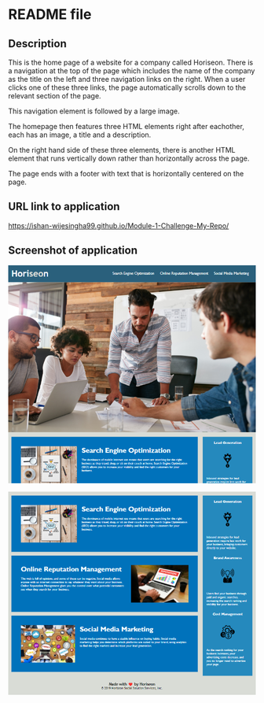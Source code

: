 # README file



## Description


This is the home page of a website for a company called Horiseon. There is a navigation at the top of the page which includes the name of the company as the title on the left and three navigation links on the right. When a user clicks one of these three links, the page automatically scrolls down to the relevant section of the page.

This navigation element is followed by a large image.

The homepage then features three HTML elements right after eachother, each has an image, a title and a description.

On the right hand side of these three elements, there is another HTML element that runs vertically down rather than horizontally across the page.

The page ends with a footer with text that is horizontally centered on the page.


## URL link to application

https://ishan-wijesingha99.github.io/Module-1-Challenge-My-Repo/

## Screenshot of application

![The top-half of the Horiseon webpage](./assets/images/screenshot-part-1.png)

![The bottom-half of the Horiseon webpage](./assets/images/screenshot-part-2.png)